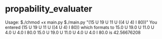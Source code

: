 # propability_evaluater

Usage:
  $./chmod +x main.py
  $./main.py "(15 U 19 U 11 U ((4 U 4) I 80))"
  You entered (15 U 19 U 11 U ((4 U 4) I 80)) which formats to 15.0 U 19.0 U 11.0 U 4.0 U 4.0 I 80.0
  15.0 U 19.0 U 11.0 U 4.0 U 4.0 I 80.0 is 42.56676208
  
